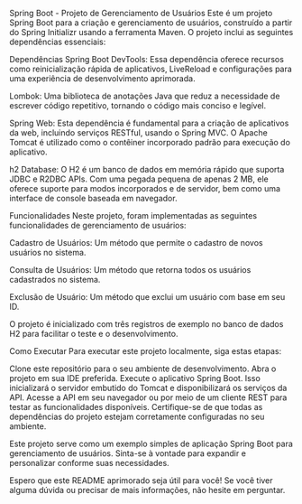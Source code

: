 Spring Boot - Projeto de Gerenciamento de Usuários
Este é um projeto Spring Boot para a criação e gerenciamento de usuários, construído a partir do Spring Initializr usando a ferramenta Maven. O projeto inclui as seguintes dependências essenciais:

Dependências
Spring Boot DevTools: Essa dependência oferece recursos como reinicialização rápida de aplicativos, LiveReload e configurações para uma experiência de desenvolvimento aprimorada.

Lombok: Uma biblioteca de anotações Java que reduz a necessidade de escrever código repetitivo, tornando o código mais conciso e legível.

Spring Web: Esta dependência é fundamental para a criação de aplicativos da web, incluindo serviços RESTful, usando o Spring MVC. O Apache Tomcat é utilizado como o contêiner incorporado padrão para execução do aplicativo.

h2 Database: O H2 é um banco de dados em memória rápido que suporta JDBC e R2DBC APIs. Com uma pegada pequena de apenas 2 MB, ele oferece suporte para modos incorporados e de servidor, bem como uma interface de console baseada em navegador.

Funcionalidades
Neste projeto, foram implementadas as seguintes funcionalidades de gerenciamento de usuários:

Cadastro de Usuários: Um método que permite o cadastro de novos usuários no sistema.

Consulta de Usuários: Um método que retorna todos os usuários cadastrados no sistema.

Exclusão de Usuário: Um método que exclui um usuário com base em seu ID.

O projeto é inicializado com três registros de exemplo no banco de dados H2 para facilitar o teste e o desenvolvimento.

Como Executar
Para executar este projeto localmente, siga estas etapas:

Clone este repositório para o seu ambiente de desenvolvimento.
Abra o projeto em sua IDE preferida.
Execute o aplicativo Spring Boot. Isso inicializará o servidor embutido do Tomcat e disponibilizará os serviços da API.
Acesse a API em seu navegador ou por meio de um cliente REST para testar as funcionalidades disponíveis.
Certifique-se de que todas as dependências do projeto estejam corretamente configuradas no seu ambiente.

Este projeto serve como um exemplo simples de aplicação Spring Boot para gerenciamento de usuários. Sinta-se à vontade para expandir e personalizar conforme suas necessidades.

Espero que este README aprimorado seja útil para você! Se você tiver alguma dúvida ou precisar de mais informações, não hesite em perguntar.
